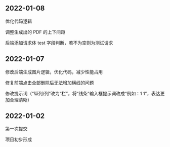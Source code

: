 
## 2022-01-08

优化代码逻辑

调整生成出的 PDF 的上下间距

后端添加请求体 test 字段判断，若不为空则为测试请求

## 2022-01-07

修改后端生成图片逻辑，优化代码，减少性能占用

修复前端点击全部删除后无法增加横线的问题

修改提示词（“纵列/列”改为“栏”，将“线条”输入框提示词改成“例如：1 1”，表达更加合理清晰）

## 2022-01-02

第一次提交

项目初步形成
